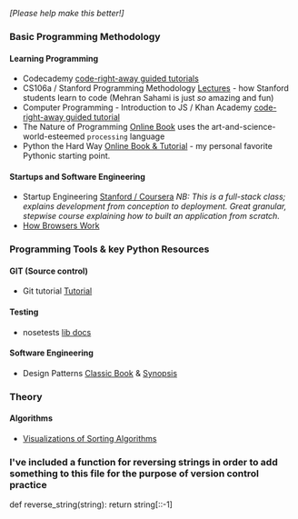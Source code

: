 _[Please help make this better!]_

### Basic Programming Methodology

#### **Learning Programming**

 * Codecademy [code-right-away guided tutorials](http://www.codecademy.com/)
 * CS106a / Stanford Programming Methodology [Lectures](https://www.udemy.com/cs-106a-programming-methodology) - how Stanford students learn to code (Mehran Sahami is just *so* amazing and fun)
 * Computer Programming - Introduction to JS / Khan Academy [code-right-away guided tutorial](https://www.khanacademy.org/computing/cs/programming) 
 * The Nature of Programming [Online Book](http://natureofcode.com/book/introduction/) uses the art-and-science-world-esteemed `processing` language
 * Python the Hard Way [Online Book & Tutorial](http://learnpythonthehardway.org/book/) - my personal favorite Pythonic starting point.

#### **Startups and Software Engineering**
 * Startup Engineering [Stanford / Coursera](https://class.coursera.org/startup-001) _NB: This is a full-stack class; explains development from conception to deployment. Great granular, stepwise course explaining how to built an application from scratch._
 * [How Browsers Work](http://www.html5rocks.com/en/tutorials/internals/howbrowserswork/)

### Programming Tools & key Python Resources

#### **GIT** (Source control)
 * Git tutorial [Tutorial](http://gitimmersion.com/lab_01.html)

#### **Testing**
 * nosetests [lib docs](https://nose.readthedocs.org/en/latest/)

#### **Software Engineering**
 * Design Patterns [Classic Book](http://amzn.to/1z5CSiz) & [Synopsis](http://sourcemaking.com/design_patterns)

### Theory

#### Algorithms
 * [Visualizations of Sorting Algorithms](http://www.sorting-algorithms.com)

### I've included a function for reversing strings in order to add something to this file for the purpose of version control practice
def reverse_string(string):
  return string[::-1]
  
  
